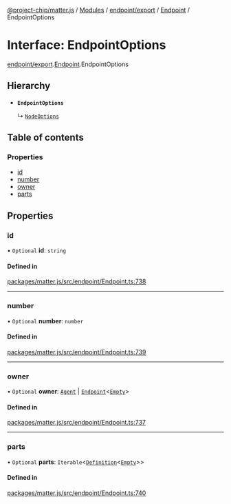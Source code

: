 [@project-chip/matter.js](../README.md) / [Modules](../modules.md) / [endpoint/export](../modules/endpoint_export.md) / [Endpoint](../modules/endpoint_export.Endpoint.md) / EndpointOptions

# Interface: EndpointOptions

[endpoint/export](../modules/endpoint_export.md).[Endpoint](../modules/endpoint_export.Endpoint.md).EndpointOptions

## Hierarchy

- **`EndpointOptions`**

  ↳ [`NodeOptions`](node_export.Node.NodeOptions.md)

## Table of contents

### Properties

- [id](endpoint_export.Endpoint.EndpointOptions.md#id)
- [number](endpoint_export.Endpoint.EndpointOptions.md#number)
- [owner](endpoint_export.Endpoint.EndpointOptions.md#owner)
- [parts](endpoint_export.Endpoint.EndpointOptions.md#parts)

## Properties

### id

• `Optional` **id**: `string`

#### Defined in

[packages/matter.js/src/endpoint/Endpoint.ts:738](https://github.com/project-chip/matter.js/blob/904d0c9b952b91f28a21803759c5e5c66ee4d272/packages/matter.js/src/endpoint/Endpoint.ts#L738)

___

### number

• `Optional` **number**: `number`

#### Defined in

[packages/matter.js/src/endpoint/Endpoint.ts:739](https://github.com/project-chip/matter.js/blob/904d0c9b952b91f28a21803759c5e5c66ee4d272/packages/matter.js/src/endpoint/Endpoint.ts#L739)

___

### owner

• `Optional` **owner**: [`Agent`](../classes/endpoint_export.Agent-1.md) \| [`Endpoint`](../classes/endpoint_export.Endpoint-1.md)\<[`Empty`](behavior_cluster_export._internal_.Empty.md)\>

#### Defined in

[packages/matter.js/src/endpoint/Endpoint.ts:737](https://github.com/project-chip/matter.js/blob/904d0c9b952b91f28a21803759c5e5c66ee4d272/packages/matter.js/src/endpoint/Endpoint.ts#L737)

___

### parts

• `Optional` **parts**: `Iterable`\<[`Definition`](../modules/endpoint_export.Endpoint.md#definition)\<[`Empty`](behavior_cluster_export._internal_.Empty.md)\>\>

#### Defined in

[packages/matter.js/src/endpoint/Endpoint.ts:740](https://github.com/project-chip/matter.js/blob/904d0c9b952b91f28a21803759c5e5c66ee4d272/packages/matter.js/src/endpoint/Endpoint.ts#L740)
